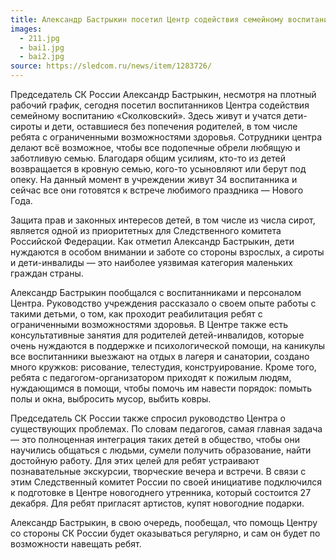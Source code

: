 ```yaml
---
title: Александр Бастрыкин посетил Центр содействия семейному воспитанию «Сколковский»
images:
  - 211.jpg
  - bai1.jpg
  - bai2.jpg
source: https://sledcom.ru/news/item/1283726/
---
```

Председатель СК России Александр Бастрыкин, несмотря на плотный рабочий график, сегодня посетил воспитанников Центра содействия семейному воспитанию «Сколковский». Здесь живут и учатся дети-сироты и дети, оставшиеся без попечения родителей, в том числе ребята с ограниченными возможностями здоровья. Сотрудники центра делают всё возможное, чтобы все подопечные обрели любящую и заботливую семью. Благодаря общим усилиям, кто-то из детей возвращается в кровную семью, кого-то усыновляют или берут под опеку. На данный момент в учреждении живут 34 воспитанника и сейчас все они готовятся к встрече любимого праздника — Нового Года.

<!--more-->
Защита прав и законных интересов детей, в том числе из числа сирот, является одной из приоритетных для Следственного комитета Российской Федерации. Как отметил Александр Бастрыкин, дети нуждаются в особом внимании и заботе со стороны взрослых, а сироты и дети-инвалиды — это наиболее уязвимая категория маленьких граждан страны.

Александр Бастрыкин пообщался с воспитанниками и персоналом Центра. Руководство учреждения рассказало о своем опыте работы с такими детьми, о том, как проходит реабилитация ребят с ограниченными возможностями здоровья. В Центре также есть консультативные занятия для родителей детей-инвалидов, которые очень нуждаются в поддержке и психологической помощи, на каникулы все воспитанники выезжают на отдых в лагеря и санатории, создано много кружков: рисование, телестудия, конструирование. Кроме того, ребята с педагогом-организатором приходят к пожилым людям, нуждающимся в помощи, чтобы помочь им навести порядок: помыть полы и окна, выбросить мусор, выбить ковры.

Председатель СК России также спросил руководство Центра о существующих проблемах. По словам педагогов, самая главная задача — это полноценная интеграция таких детей в общество, чтобы они научились общаться с людьми, сумели получить образование, найти достойную работу. Для этих целей для ребят устраивают познавательные экскурсии, творческие вечера и встречи. В связи с этим Следственный комитет России по своей инициативе подключился к подготовке в Центре новогоднего утренника, который состоится 27 декабря. Для ребят пригласят артистов, купят новогодние подарки.

Александр Бастрыкин, в свою очередь, пообещал, что помощь Центру со стороны СК России будет оказываться регулярно, и сам он будет по возможности навещать ребят.

